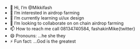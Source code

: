 - 👋 Hi, I’m @Mikkifash
- 👀 I’m interested in airdrop farming
- 🌱 I’m currently learning ui/ux design
- 💞️ I’m looking to collaborate on on chain airdrop farming
- 📫 How to reach me call 08134740584, fashakinMike{twitter}
- 😄 Pronouns: ...he she they
- ⚡ Fun fact: ...God is the greatest

<!---
Mikkifash/Mikkifash is a ✨ special ✨ repository because its `README.md` (this file) appears on your GitHub profile.
You can click the Preview link to take a look at your changes.
--->
